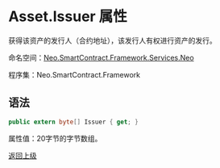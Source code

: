 # Asset.Issuer 属性

获得该资产的发行人（合约地址），该发行人有权进行资产的发行。

命名空间：[Neo.SmartContract.Framework.Services.Neo](../../Neo.md)

程序集：Neo.SmartContract.Framework

## 语法

```c#
public extern byte[] Issuer { get; }
```

属性值：20字节的字节数组。



[返回上级](../Asset.md)